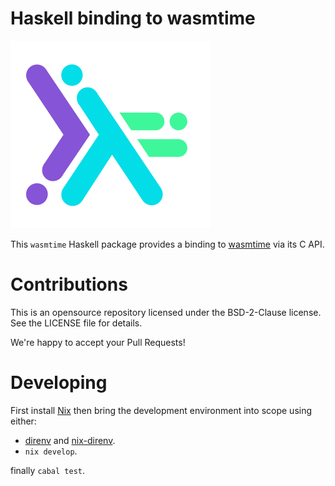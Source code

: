 Haskell binding to wasmtime
===========================

<img src="wasmtime-hs.png" alt="wasmtime-hs logo" />

This `wasmtime` Haskell package provides a binding to
[wasmtime](https://wasmtime.dev/) via its C API.

Contributions
=============

This is an opensource repository licensed under the BSD-2-Clause license.
See the LICENSE file for details.

We're happy to accept your Pull Requests!

Developing
==========

First install [Nix](https://nixos.org/download.html) then bring the development
environment into scope using either:

* [direnv](https://direnv.net/) and
  [nix-direnv](https://github.com/nix-community/nix-direnv).
* `nix develop`.

finally `cabal test`.
